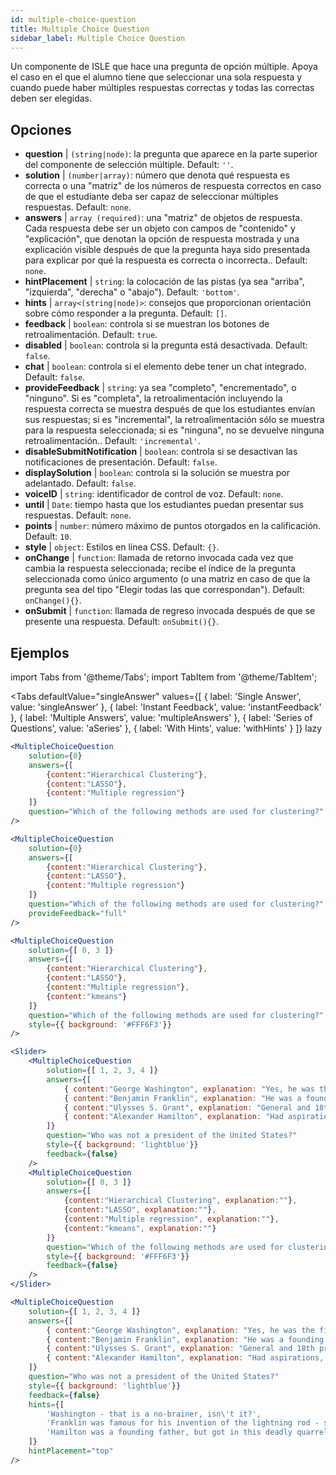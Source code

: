 ```yaml
---
id: multiple-choice-question 
title: Multiple Choice Question
sidebar_label: Multiple Choice Question
---
```


Un componente de ISLE que hace una pregunta de opción múltiple. Apoya el caso en el que el alumno tiene que seleccionar una sola respuesta y cuando puede haber múltiples respuestas correctas y todas las correctas deben ser elegidas.

## Opciones

* __question__ | `(string|node)`: la pregunta que aparece en la parte superior del componente de selección múltiple. Default: `''`.
* __solution__ | `(number|array)`: número que denota qué respuesta es correcta o una "matriz" de los números de respuesta correctos en caso de que el estudiante deba ser capaz de seleccionar múltiples respuestas. Default: `none`.
* __answers__ | `array (required)`: una "matriz" de objetos de respuesta. Cada respuesta debe ser un objeto con campos de "contenido" y "explicación", que denotan la opción de respuesta mostrada y una explicación visible después de que la pregunta haya sido presentada para explicar por qué la respuesta es correcta o incorrecta.. Default: `none`.
* __hintPlacement__ | `string`: la colocación de las pistas (ya sea "arriba", "izquierda", "derecha" o "abajo"). Default: `'bottom'`.
* __hints__ | `array<(string|node)>`: consejos que proporcionan orientación sobre cómo responder a la pregunta. Default: `[]`.
* __feedback__ | `boolean`: controla si se muestran los botones de retroalimentación. Default: `true`.
* __disabled__ | `boolean`: controla si la pregunta está desactivada. Default: `false`.
* __chat__ | `boolean`: controla si el elemento debe tener un chat integrado. Default: `false`.
* __provideFeedback__ | `string`: ya sea "completo", "encrementado", o "ninguno". Si es "completa", la retroalimentación incluyendo la respuesta correcta se muestra después de que los estudiantes envían sus respuestas; si es "incremental", la retroalimentación sólo se muestra para la respuesta seleccionada; si es "ninguna", no se devuelve ninguna retroalimentación.. Default: `'incremental'`.
* __disableSubmitNotification__ | `boolean`: controla si se desactivan las notificaciones de presentación. Default: `false`.
* __displaySolution__ | `boolean`: controla si la solución se muestra por adelantado. Default: `false`.
* __voiceID__ | `string`: identificador de control de voz. Default: `none`.
* __until__ | `Date`: tiempo hasta que los estudiantes puedan presentar sus respuestas. Default: `none`.
* __points__ | `number`: número máximo de puntos otorgados en la calificación. Default: `10`.
* __style__ | `object`: Estilos en línea CSS. Default: `{}`.
* __onChange__ | `function`: llamada de retorno invocada cada vez que cambia la respuesta seleccionada; recibe el índice de la pregunta seleccionada como único argumento (o una matriz en caso de que la pregunta sea del tipo "Elegir todas las que correspondan"). Default: `onChange(){}`.
* __onSubmit__ | `function`: llamada de regreso invocada después de que se presente una respuesta. Default: `onSubmit(){}`.


## Ejemplos

import Tabs from '@theme/Tabs';
import TabItem from '@theme/TabItem';

<Tabs
    defaultValue="singleAnswer"
    values={[
        { label: 'Single Answer', value: 'singleAnswer' },
        { label: 'Instant Feedback', value: 'instantFeedback' },
        { label: 'Multiple Answers', value: 'multipleAnswers' },
        { label: 'Series of Questions', value: 'aSeries' },
        { label: 'With Hints', value: 'withHints' }
    ]}
    lazy
>

<TabItem value="singleAnswer">

```jsx live
<MultipleChoiceQuestion
    solution={0}
    answers={[
        {content:"Hierarchical Clustering"},
        {content:"LASSO"},
        {content:"Multiple regression"}
    ]}
    question="Which of the following methods are used for clustering?"
/>
```

</TabItem>

<TabItem value="instantFeedback">

```jsx live
<MultipleChoiceQuestion
    solution={0}
    answers={[
        {content:"Hierarchical Clustering"},
        {content:"LASSO"},
        {content:"Multiple regression"}
    ]}
    question="Which of the following methods are used for clustering?"
    provideFeedback="full"
/>
```

</TabItem>

<TabItem value="multipleAnswers">

```jsx live
<MultipleChoiceQuestion
    solution={[ 0, 3 ]}
    answers={[
        {content:"Hierarchical Clustering"},
        {content:"LASSO"},
        {content:"Multiple regression"},
        {content:"kmeans"}
    ]}
    question="Which of the following methods are used for clustering?"
    style={{ background: '#FFF6F3'}}
/>
```

</TabItem>

<TabItem value="aSeries">

```jsx live
<Slider>
    <MultipleChoiceQuestion
        solution={[ 1, 2, 3, 4 ]}
        answers={[
            { content:"George Washington", explanation: "Yes, he was the first president." },
            { content:"Benjamin Franklin", explanation: "He was a founding father."},
            { content:"Ulysses S. Grant", explanation: "General and 18th president." },
            { content:"Alexander Hamilton", explanation: "Had aspirations, but died in a duel." }
        ]}
        question="Who was not a president of the United States?"
        style={{ background: 'lightblue'}}
        feedback={false}
    />
    <MultipleChoiceQuestion
        solution={[ 0, 3 ]}
        answers={[
            {content:"Hierarchical Clustering", explanation:""},
            {content:"LASSO", explanation:""},
            {content:"Multiple regression", explanation:""},
            {content:"kmeans", explanation:""}
        ]}
        question="Which of the following methods are used for clustering?"
        style={{ background: '#FFF6F3'}}
        feedback={false}
    />
</Slider>
```

</TabItem>

<TabItem value="withHints">

```jsx live
<MultipleChoiceQuestion
    solution={[ 1, 2, 3, 4 ]}
    answers={[
        { content:"George Washington", explanation: "Yes, he was the first president." },
        { content:"Benjamin Franklin", explanation: "He was a founding father."},
        { content:"Ulysses S. Grant", explanation: "General and 18th president." },
        { content:"Alexander Hamilton", explanation: "Had aspirations, but died in a duel." }
    ]}
    question="Who was not a president of the United States?"
    style={{ background: 'lightblue'}}
    feedback={false}
    hints={[
        'Washington - that is a no-brainer, isn\'t it?',
        'Franklin was famous for his invention of the lightning rod - so why become more?',
        'Hamilton was a founding father, but got in this deadly quarrel with Aaron Burr.',
    ]}
    hintPlacement="top"
/>
```

</TabItem>

</Tabs>
